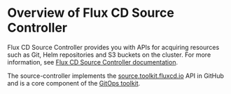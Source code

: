 # Overview of Flux CD Source Controller

Flux CD Source Controller provides you with APIs for acquiring resources such as Git, Helm 
repositories and S3 buckets on the cluster.
For more information, see [Flux CD Source Controller documentation](https://fluxcd.io/flux/components/source/). 

The source-controller implements the
[source.toolkit.fluxcd.io](https://github.com/fluxcd/source-controller/tree/main/docs/spec/v1) 
API in GitHub and is a core component of the [GitOps toolkit](https://toolkit.fluxcd.io).
